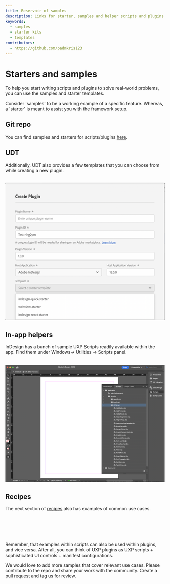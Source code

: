 ```yaml
---
title: Reservoir of samples
description: Links for starter, samples and helper scripts and plugins
keywords:
  - samples
  - starter kits
  - templates
contributors:
  - https://github.com/padmkris123
---
```


# Starters and samples
To help you start writing scripts and plugins to solve real-world problems, you can use the samples and starter templates.

Consider 'samples' to be a working example of a specific feature. Whereas, a 'starter' is meant to assist you with the framework setup.

## Git repo
You can find samples and starters for scripts/plugins [here](https://github.com/AdobeDocs/uxp-indesign-samples). 

## UDT
Additionally, UDT also provides a few templates that you can choose from while creating a new plugin. <br></br>

![Templates in UDT](create-plugin-template.png)

## In-app helpers
InDesign has a bunch of sample UXP Scripts readily available within the app. Find them under Windows-> Utilities -> Scripts panel. <br></br>

![Packaged sample scripts](scripts-panel.png)

## Recipes
The next section of [recipes](../recipes/) also has examples of common use cases. 


<br></br> <br></br>

Remember, that examples within scripts can also be used within plugins, and vice versa. After all, you can think of UXP plugins as UXP scripts + sophisticated UI controls + manifest configurations. 

We would love to add more samples that cover relevant use cases. Please contribute to the repo and share your work with the community. Create a pull request and tag us for review.
 